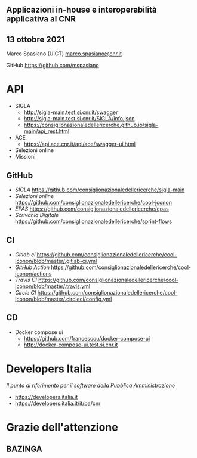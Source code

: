 <!--s-->
## Applicazioni in-house e interoperabilità applicativa al CNR

## 13 ottobre 2021

Marco Spasiano (UICT) marco.spasiano@cnr.it 

GitHub https://github.com/mspasiano

<!--s-->
# API
* SIGLA <!-- .element: class="fragment" data-fragment-index="0" -->
    - http://sigla-main.test.si.cnr.it/swagger
    - http://sigla-main.test.si.cnr.it/SIGLA/info.json
    - https://consiglionazionaledellericerche.github.io/sigla-main/api_rest.html
* ACE <!-- .element: class="fragment" data-fragment-index="1" -->
    - https://api.ace.cnr.it/api/ace/swagger-ui.html
* Selezioni online <!-- .element: class="fragment" data-fragment-index="2" -->
* Missioni <!-- .element: class="fragment" data-fragment-index="3" -->

<!--s-->
## GitHub
- *SIGLA* https://github.com/consiglionazionaledellericerche/sigla-main
- *Selezioni online* https://github.com/consiglionazionaledellericerche/cool-jconon
- *EPAS* https://github.com/consiglionazionaledellericerche/epas
- *Scrivania Digitale* https://github.com/consiglionazionaledellericerche/sprint-flows

<!--s-->
## CI

- *Gitlab ci*  https://github.com/consiglionazionaledellericerche/cool-jconon/blob/master/.gitlab-ci.yml<!-- .element: class="fragment" data-fragment-index="0" -->
- *GitHub Action*  https://github.com/consiglionazionaledellericerche/cool-jconon/actions <!-- .element: class="fragment" data-fragment-index="1" -->
- *Travis CI* https://github.com/consiglionazionaledellericerche/cool-jconon/blob/master/.travis.yml <!-- .element: class="fragment" data-fragment-index="2" -->
- *Circle CI*  https://github.com/consiglionazionaledellericerche/cool-jconon/blob/master/.circleci/config.yml <!-- .element: class="fragment" data-fragment-index="3" -->

<!--s-->
## CD

- Docker compose ui
    - https://github.com/francescou/docker-compose-ui
    - http://docker-compose-ui.test.si.cnr.it 

<!--s-->
# Developers Italia

_Il punto di riferimento per il software della Pubblica Amministrazione_

- https://developers.italia.it <!-- .element: class="fragment" data-fragment-index="0" -->
- https://developers.italia.it/it/pa/cnr <!-- .element: class="fragment" data-fragment-index="1" -->

<!--s-->
# Grazie dell'attenzione 
## BAZINGA